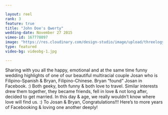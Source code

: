 ```yaml
---

layout: reel
rank: 3
feature: true
title: "John Doe's Qwerty"
wedding-date: November 27 2015
vimeo-id: 167778097
image: "https://res.cloudinary.com/design-studio/image/upload/threelogy/bryan_josan.jpg"
type: featured
video-bg: videobg-1.jpg

---
```


Sharing with you all the happy, emotional and at the same time funny wedding highlights of one of our beautiful multiracial couple Josan who is Filipino-Spanish & Bryan, Filipino-Chinese.
Bryan “found” Josan in Facebook. :) Both geeky, both funny & both love to travel.
Similar interests drew them together, they became friends, fell in love & not long after, decided to get married. In this day & age, we really wouldn’t know where love will find us. :)
To Josan & Bryan, Congratulations!!! Here’s to more years of Facebooking & loving one another deeply!